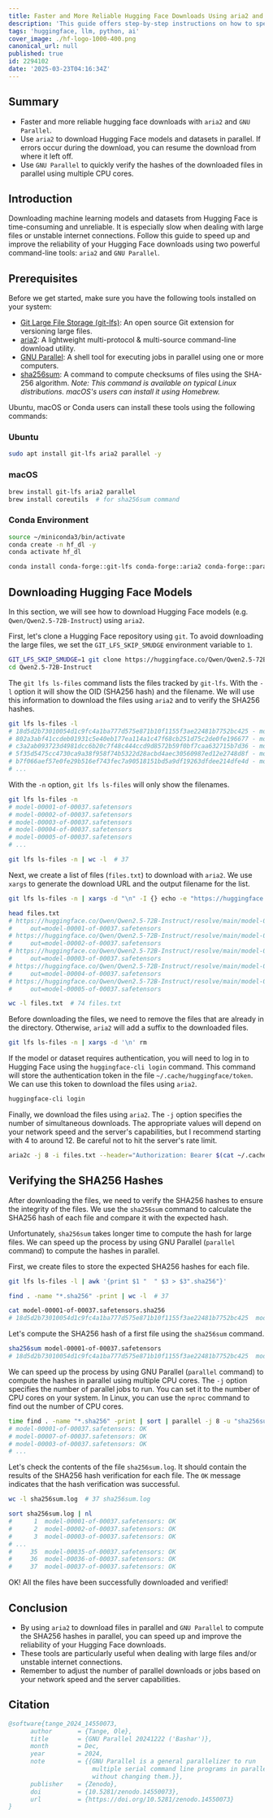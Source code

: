 ```yaml
---
title: Faster and More Reliable Hugging Face Downloads Using aria2 and GNU Parallel
description: 'This guide offers step-by-step instructions on how to speed up and improve the reliability of your Hugging Face downloads using two powerful command-line tools: aria2 and GNU Parallel.'
tags: 'huggingface, llm, python, ai'
cover_image: ./hf-logo-1000-400.png
canonical_url: null
published: true
id: 2294102
date: '2025-03-23T04:16:34Z'
---
```


## Summary

- Faster and more reliable hugging face downloads with `aria2` and `GNU Parallel`.
- Use `aria2` to download Hugging Face models and datasets in parallel. If errors occur during the download, you can resume the download from where it left off.
- Use `GNU Parallel` to quickly verify the hashes of the downloaded files in parallel using multiple CPU cores.

## Introduction

Downloading machine learning models and datasets from Hugging Face is time-consuming and unreliable. It is especially slow when dealing with large files or unstable internet connections. Follow this guide to speed up and improve the reliability of your Hugging Face downloads using two powerful command-line tools: `aria2` and `GNU Parallel`.

## Prerequisites

Before we get started, make sure you have the following tools installed on your system:

- [Git Large File Storage (git-lfs)](https://git-lfs.com/): An open source Git extension for versioning large files.
- [aria2](https://aria2.github.io/): A lightweight multi-protocol & multi-source command-line download utility.
- [GNU Parallel](https://www.gnu.org/software/parallel/): A shell tool for executing jobs in parallel using one or more computers.
- [sha256sum](https://www.gnu.org/software/coreutils/manual/html_node/sha2-utilities.html): A command to compute checksums of files using the SHA-256 algorithm. *Note: This command is available on typical Linux distributions. macOS's users can install it using Homebrew.*

Ubuntu, macOS or Conda users can install these tools using the following commands:

### Ubuntu

```bash
sudo apt install git-lfs aria2 parallel -y
```

### macOS

```bash
brew install git-lfs aria2 parallel
brew install coreutils  # for sha256sum command
```

### Conda Environment

```bash
source ~/miniconda3/bin/activate
conda create -n hf_dl -y
conda activate hf_dl

conda install conda-forge::git-lfs conda-forge::aria2 conda-forge::parallel -y
```

## Downloading Hugging Face Models

In this section, we will see how to download Hugging Face models (e.g. `Qwen/Qwen2.5-72B-Instruct`) using `aria2`.

First, let's clone a Hugging Face repository using `git`. To avoid downloading the large files, we set the `GIT_LFS_SKIP_SMUDGE` environment variable to `1`.

```bash
GIT_LFS_SKIP_SMUDGE=1 git clone https://huggingface.co/Qwen/Qwen2.5-72B-Instruct
cd Qwen2.5-72B-Instruct
```

The `git lfs ls-files` command lists the files tracked by `git-lfs`. With the `-l` option it will show the OID (SHA256 hash) and the filename. We will use this information to download the files using `aria2` and to verify the SHA256 hashes.

```bash
git lfs ls-files -l
# 18d5d2b73010054d1c9fc4a1ba777d575e871b10f1155f3ae22481b7752bc425 - model-00001-of-00037.safetensors
# 802a3abf41ccdeb01931c5e40eb177ea114a1c47f68cb251d75c2de0fe196677 - model-00002-of-00037.safetensors
# c3a2ab093723d4981dcc6b20c7f48c444ccd9d8572b59f0bf7caa632715b7d36 - model-00003-of-00037.safetensors
# 5f35d5475cc4730ca9a38f958f74b5322d28acbd4aec30560987ed12e2748d8f - model-00004-of-00037.safetensors
# b7f066aef57e0fe29b516ef743fec7a90518151bd5a9df19263dfdee214dfe4d - model-00005-of-00037.safetensors
# ...
```

With the `-n` option, `git lfs ls-files` will only show the filenames.

```bash
git lfs ls-files -n
# model-00001-of-00037.safetensors
# model-00002-of-00037.safetensors
# model-00003-of-00037.safetensors
# model-00004-of-00037.safetensors
# model-00005-of-00037.safetensors
# ...

git lfs ls-files -n | wc -l  # 37
```

Next, we create a list of files (`files.txt`) to download with `aria2`. We use `xargs` to generate the download URL and the output filename for the list.

```bash
git lfs ls-files -n | xargs -d "\n" -I {} echo -e "https://huggingface.co/Qwen/Qwen2.5-72B-Instruct/resolve/main/{}\n    out={}" >> files.txt

head files.txt
# https://huggingface.co/Qwen/Qwen2.5-72B-Instruct/resolve/main/model-00001-of-00037.safetensors
#     out=model-00001-of-00037.safetensors
# https://huggingface.co/Qwen/Qwen2.5-72B-Instruct/resolve/main/model-00002-of-00037.safetensors
#     out=model-00002-of-00037.safetensors
# https://huggingface.co/Qwen/Qwen2.5-72B-Instruct/resolve/main/model-00003-of-00037.safetensors
#     out=model-00003-of-00037.safetensors
# https://huggingface.co/Qwen/Qwen2.5-72B-Instruct/resolve/main/model-00004-of-00037.safetensors
#     out=model-00004-of-00037.safetensors
# https://huggingface.co/Qwen/Qwen2.5-72B-Instruct/resolve/main/model-00005-of-00037.safetensors
#     out=model-00005-of-00037.safetensors

wc -l files.txt  # 74 files.txt
```

Before downloading the files, we need to remove the files that are already in the directory. Otherwise, `aria2` will add a suffix to the downloaded files.

```bash
git lfs ls-files -n | xargs -d '\n' rm
```

If the model or dataset requires authentication, you will need to log in to Hugging Face using the `huggingface-cli login` command. This command will store the authentication token in the file `~/.cache/huggingface/token`. We can use this token to download the files using `aria2`.

```bash
huggingface-cli login
```

Finally, we download the files using `aria2`. The `-j` option specifies the number of simultaneous downloads. The appropriate values will depend on your network speed and the server's capabilities, but I recommend starting with 4 to around 12. Be careful not to hit the server's rate limit.

```bash
aria2c -j 8 -i files.txt --header="Authorization: Bearer $(cat ~/.cache/huggingface/token)"
```

## Verifying the SHA256 Hashes

After downloading the files, we need to verify the SHA256 hashes to ensure the integrity of the files. We use the `sha256sum` command to calculate the SHA256 hash of each file and compare it with the expected hash.

Unfortunately, `sha256sum` takes longer time to compute the hash for large files. We can speed up the process by using GNU Parallel (`parallel` command) to compute the hashes in parallel.

First, we create files to store the expected SHA256 hashes for each file.

```bash
git lfs ls-files -l | awk '{print $1 "  " $3 > $3".sha256"}'

find . -name "*.sha256" -print | wc -l  # 37

cat model-00001-of-00037.safetensors.sha256
# 18d5d2b73010054d1c9fc4a1ba777d575e871b10f1155f3ae22481b7752bc425  model-00001-of-00037.safetensors
```

Let's compute the SHA256 hash of a first file using the `sha256sum` command.

```bash
sha256sum model-00001-of-00037.safetensors
# 18d5d2b73010054d1c9fc4a1ba777d575e871b10f1155f3ae22481b7752bc425  model-00001-of-00037.safetensors
```

We can speed up the process by using GNU Parallel (`parallel` command) to compute the hashes in parallel using multiple CPU cores. The `-j` option specifies the number of parallel jobs to run. You can set it to the number of CPU cores on your system. In Linux, you can use the `nproc` command to find out the number of CPU cores.

```bash
time find . -name "*.sha256" -print | sort | parallel -j 8 -u "sha256sum -c {} 2>&1" | tee sha256sum.log
# model-00001-of-00037.safetensors: OK
# model-00007-of-00037.safetensors: OK
# model-00003-of-00037.safetensors: OK
# ...
```

Let's check the contents of the file `sha256sum.log`. It should contain the results of the SHA256 hash verification for each file. The `OK` message indicates that the hash verification was successful.

```bash
wc -l sha256sum.log  # 37 sha256sum.log

sort sha256sum.log | nl
#      1  model-00001-of-00037.safetensors: OK
#      2  model-00002-of-00037.safetensors: OK
#      3  model-00003-of-00037.safetensors: OK
# ...
#     35  model-00035-of-00037.safetensors: OK
#     36  model-00036-of-00037.safetensors: OK
#     37  model-00037-of-00037.safetensors: OK
```

OK! All the files have been successfully downloaded and verified!

## Conclusion

- By using `aria2` to download files in parallel and `GNU Parallel` to compute the SHA256 hashes in parallel, you can speed up and improve the reliability of your Hugging Face downloads.
- These tools are particularly useful when dealing with large files and/or unstable internet connections.
- Remember to adjust the number of parallel downloads or jobs based on your network speed and the server capabilities.

## Citation

```bibtex
@software{tange_2024_14550073,
      author       = {Tange, Ole},
      title        = {GNU Parallel 20241222 ('Bashar')},
      month        = Dec,
      year         = 2024,
      note         = {{GNU Parallel is a general parallelizer to run
                       multiple serial command line programs in parallel
                       without changing them.}},
      publisher    = {Zenodo},
      doi          = {10.5281/zenodo.14550073},
      url          = {https://doi.org/10.5281/zenodo.14550073}
}
```
